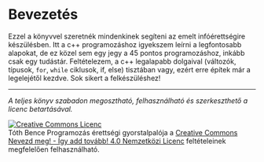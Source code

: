 # Bevezetés

Ezzel a könyvvel szeretnék mindenkinek segíteni az emelt infóérettségire készülésben. Itt a c++ programozáshoz igyekszem leírni a legfontosabb alapokat, de ez közel sem egy jegy a 45 pontos programozáshoz, inkább csak egy tudástár. Feltételezem, a c++ legalapabb dolgaival (változók, típusok, `for`, `while` ciklusok, if, else) tisztában vagy, ezért erre építek már a legelejétől kezdve. Sok sikert a felkészüléshez!

---
*A teljes könyv szabadon megosztható, felhasználható és szerkeszthető a licenc betartásával.*

<a rel="license" href="http://creativecommons.org/licenses/by-sa/4.0/"><img alt="Creative Commons Licenc" style="border-width:0" src="https://i.creativecommons.org/l/by-sa/4.0/88x31.png" /></a><br />Tóth Bence Programozás érettségi gyorstalpalója a <a rel="license" href="http://creativecommons.org/licenses/by-sa/4.0/">Creative Commons Nevezd meg! - Így add tovább! 4.0 Nemzetközi Licenc</a> feltételeinek megfelelően felhasználható.